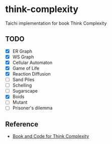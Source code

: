 # think-complexity

Taichi implementation for book Think Complexity

## TODO

- [x] ER Graph
- [x] WS Graph
- [x] Cellular Automaton
- [x] Game of Life
- [x] Reaction Diffusion
- [ ] Sand Piles
- [ ] Schelling
- [ ] Sugarscape
- [x] Boids
- [ ] Mutant
- [ ] Prisoner's dilemma

## Reference

- [Book and Code for Think Complexity](https://github.com/AllenDowney/ThinkComplexity2)

